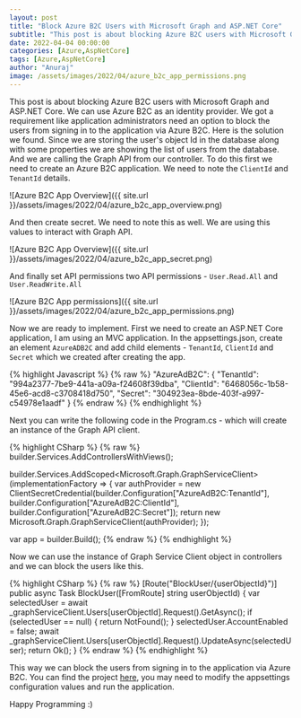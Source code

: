 ```yaml
---
layout: post
title: "Block Azure B2C Users with Microsoft Graph and ASP.NET Core"
subtitle: "This post is about blocking Azure B2C users with Microsoft Graph and ASP.NET Core."
date: 2022-04-04 00:00:00
categories: [Azure,AspNetCore]
tags: [Azure,AspNetCore]
author: "Anuraj"
image: /assets/images/2022/04/azure_b2c_app_permissions.png
---
```

This post is about blocking Azure B2C users with Microsoft Graph and ASP.NET Core. We can use Azure B2C as an identity provider. We got a requirement like application administrators need an option to block the users from signing in to the application via Azure B2C. Here is the solution we found. Since we are storing the user's object Id in the database along with some properties we are showing the list of users from the database. And we are calling the Graph API from our controller. To do this first we need to create an Azure B2C application. We need to note the `ClientId` and `TenantId` details.

![Azure B2C App Overview]({{ site.url }}/assets/images/2022/04/azure_b2c_app_overview.png)

And then create secret. We need to note this as well. We are using this values to interact with Graph API.

![Azure B2C App Overview]({{ site.url }}/assets/images/2022/04/azure_b2c_app_secret.png)

And finally set API permissions two API permissions - `User.Read.All` and `User.ReadWrite.All`

![Azure B2C App permissions]({{ site.url }}/assets/images/2022/04/azure_b2c_app_permissions.png)

Now we are ready to implement. First we need to create an ASP.NET Core application, I am using an MVC application. In the appsettings.json, create an element `AzureADB2C` and add child elements - `TenantId`, `ClientId` and `Secret` which we created after creating the app.

{% highlight Javascript %}
{% raw %}
"AzureAdB2C": {
  "TenantId": "994a2377-7be9-441a-a09a-f24608f39dba",
  "ClientId": "6468056c-1b58-45e6-acd8-c3708418d750",
  "Secret": "304923ea-8bde-403f-a997-c54978e1aadf"
}
{% endraw %}
{% endhighlight %}

Next you can write the following code in the Program.cs - which will create an instance of the Graph API client.

{% highlight CSharp %}
{% raw %}
builder.Services.AddControllersWithViews();

builder.Services.AddScoped<Microsoft.Graph.GraphServiceClient>(implementationFactory =>
{
    var authProvider = new ClientSecretCredential(builder.Configuration["AzureAdB2C:TenantId"],
        builder.Configuration["AzureAdB2C:ClientId"],
        builder.Configuration["AzureAdB2C:Secret"]);
    return new Microsoft.Graph.GraphServiceClient(authProvider);
});

var app = builder.Build();
{% endraw %}
{% endhighlight %}

Now we can use the instance of Graph Service Client object in controllers and we can block the users like this.

{% highlight CSharp %}
{% raw %}
[Route("BlockUser/{userObjectId}")]
public async Task<IActionResult> BlockUser([FromRoute] string userObjectId)
{
    var selectedUser = await _graphServiceClient.Users[userObjectId].Request().GetAsync();
    if (selectedUser == null)
    {
        return NotFound();
    }
    selectedUser.AccountEnabled = false;
    await _graphServiceClient.Users[userObjectId].Request().UpdateAsync(selectedUser);
    return Ok();
}
{% endraw %}
{% endhighlight %}

This way we can block the users from signing in to the application via Azure B2C. You can find the project [here](https://github.com/anuraj/AspNetCoreSamples/tree/master/BlockAzureB2CUsers), you may need to modify the appsettings configuration values and run the application.

Happy Programming :)